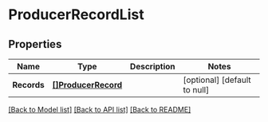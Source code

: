 # ProducerRecordList

## Properties
Name | Type | Description | Notes
------------ | ------------- | ------------- | -------------
**Records** | [**[]ProducerRecord**](ProducerRecord.md) |  | [optional] [default to null]

[[Back to Model list]](../README.md#documentation-for-models) [[Back to API list]](../README.md#documentation-for-api-endpoints) [[Back to README]](../README.md)


